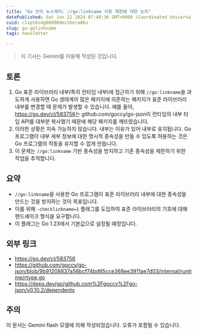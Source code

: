 ```yaml
---
title: "Go 언어 뉴스레터: //go:linkname 사용 제한에 대한 논의"
datePublished: Sat Jun 22 2024 07:40:36 GMT+0000 (Coordinated Universal Time)
cuid: clxpt8sdg000909ms1hera8ku
slug: go-golinkname
tags: newsletter

---
```


> 이 기사는 Gemini를 이용해 작성된 것입니다.

## 토론

1. Go 표준 라이브러리 내부(특히 런타임 내부)에 접근하기 위해 `//go:linkname`을 과도하게 사용하면 Go 생태계의 많은 패키지에 의존하는 패키지가 표준 라이브러리 내부를 변경할 때 문제가 발생할 수 있습니다. 예를 들어, <a href="https://go.dev/cl/583756" rel="nofollow">https://go.dev/cl/583756</a>는 github.com/goccy/go-json이 런타임의 내부 타입 API를 대부분 복사했기 때문에 해당 패키지를 깨뜨렸습니다. 
2. 이러한 상황은 지속 가능하지 않습니다. 내부는 이유가 있어 내부로 유지됩니다. Go 프로그램이 내부 세부 정보에 대한 명시적 종속성을 만들 수 있도록 허용하는 것은 Go 프로그램의 작동을 유지할 수 없게 만듭니다. 
3. 이 문제는 `//go:linkname` 기반 종속성을 방지하고 기존 종속성을 제한하기 위한 작업을 추적합니다.

## 요약

- `//go:linkname`을 사용한 Go 프로그램이 표준 라이브러리 내부에 대한 종속성을 만드는 것을 방지하는 것이 목표입니다.
- 이를 위해 `-checklinkname=1` 플래그를 도입하여 표준 라이브러리의 기호에 대해 핸드셰이크 형식을 요구합니다.
- 이 플래그는 Go 1.23에서 기본값으로 설정될 예정입니다.

## 외부 링크

- <a href="https://go.dev/cl/583756" rel="nofollow">https://go.dev/cl/583756</a>
- <a href="https://github.com/goccy/go-json/blob/9b91208837a56bcf74bd65cce368ee3911ae7d03/internal/runtime/rtype.go">https://github.com/goccy/go-json/blob/9b91208837a56bcf74bd65cce368ee3911ae7d03/internal/runtime/rtype.go</a>
- <a href="https://deps.dev/go/github.com%2Fgoccy%2Fgo-json/v0.10.2/dependents" rel="nofollow">https://deps.dev/go/github.com%2Fgoccy%2Fgo-json/v0.10.2/dependents</a>

## 주의

이 문서는 Gemini flash 모델에 의해 작성되었습니다. 오류가 포함될 수 있습니다.
